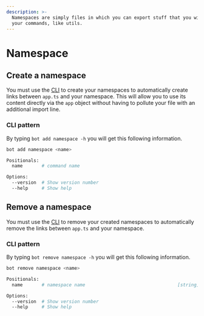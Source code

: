 ```yaml
---
description: >-
  Namespaces are simply files in which you can export stuff that you will use in
  your commands, like utils.
---
```


# Namespace

## Create a namespace

You must use the [CLI](https://www.npmjs.com/package/make-bot.ts) to create your namespaces to automatically create links between `app.ts` and your namespace. This will allow you to use its content directly via the `app` object without having to pollute your file with an additional import line.

### CLI pattern

By typing `bot add namespace -h` you will get this following information.

```bash
bot add namespace <name>

Positionals:
  name       # command name                                             [required]

Options:
  --version  # Show version number                                       [boolean]
  --help     # Show help                                                 [boolean]
```

## Remove a namespace

You must use the [CLI](https://www.npmjs.com/package/make-bot.ts) to remove your created namespaces to automatically remove the links between `app.ts` and your namespace.

### CLI pattern

By typing `bot remove namespace -h` you will get this following information.

```bash
bot remove namespace <name>

Positionals:
  name       # namespace name                                  [string] [required]

Options:
  --version  # Show version number                                       [boolean]
  --help     # Show help                                                 [boolean]

```
